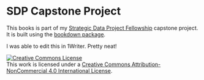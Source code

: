 # SDP Capstone Project

This books is part of my [Strategic Data Project Fellowship](http://sdp.cepr.harvard.edu/fellowship) capstone project. It is built using the [bookdown package](https://github.com/rstudio/bookdown). 

I was able to edit this in 1Writer. Pretty neat!

<a rel="license" href="http://creativecommons.org/licenses/by-nc/4.0/"><img alt="Creative Commons License" style="border-width:0" src="https://i.creativecommons.org/l/by-nc/4.0/88x31.png" /></a><br />This work is licensed under a <a rel="license" href="http://creativecommons.org/licenses/by-nc/4.0/">Creative Commons Attribution-NonCommercial 4.0 International License</a>.